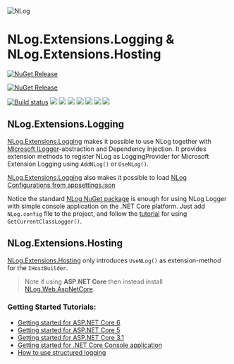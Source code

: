 ![NLog](https://nlog-project.org/images/NLog.png)

# NLog.Extensions.Logging & NLog.Extensions.Hosting


[![NuGet Release](https://img.shields.io/nuget/v/NLog.Extensions.Logging.svg?label=NLog.Extensions.Logging)](https://www.nuget.org/packages/NLog.Extensions.Logging)
<!--[![NuGet Pre Release](https://img.shields.io/nuget/vpre/NLog.Extensions.Logging.svg?label=NLog.Extensions.Logging)](https://www.nuget.org/packages/NLog.Extensions.Logging)-->

[![NuGet Release](https://img.shields.io/nuget/v/NLog.Extensions.Hosting.svg?label=NLog.Extensions.Hosting)](https://www.nuget.org/packages/NLog.Extensions.Hosting)
<!--[![NuGet Pre Release](https://img.shields.io/nuget/vpre/NLog.Extensions.Hosting.svg?label=NLog.Extensions.Hosting)](https://www.nuget.org/packages/NLog.Extensions.Hosting)-->

[![Build status](https://ci.appveyor.com/api/projects/status/0nrg8cksp4b6tab1/branch/master?svg=true)](https://ci.appveyor.com/project/nlog/nlog-framework-logging/branch/master)
[![](https://sonarcloud.io/api/project_badges/measure?project=nlog.extensions.logging&branch=master&metric=ncloc)](https://sonarcloud.io/dashboard/?id=nlog.extensions.logging&branch=master) 
[![](https://sonarcloud.io/api/project_badges/measure?project=nlog.extensions.logging&branch=master&metric=bugs)](https://sonarcloud.io/dashboard/?id=nlog.extensions.logging&branch=master) 
[![](https://sonarcloud.io/api/project_badges/measure?project=nlog.extensions.logging&branch=master&metric=vulnerabilities)](https://sonarcloud.io/dashboard/?id=nlog.extensions.logging&branch=master) 
[![](https://sonarcloud.io/api/project_badges/measure?project=nlog.extensions.logging&branch=master&metric=code_smells)](https://sonarcloud.io/project/issues?id=nlog.extensions.logging&branch=master&resolved=false&types=CODE_SMELL) 
[![](https://sonarcloud.io/api/project_badges/measure?project=nlog.extensions.logging&branch=master&metric=duplicated_lines_density)](https://sonarcloud.io/component_measures/domain/Duplications?id=nlog.extensions.logging&branch=master) 
[![](https://sonarcloud.io/api/project_badges/measure?project=nlog.extensions.logging&branch=master&metric=sqale_debt_ratio)](https://sonarcloud.io/dashboard/?id=nlog.extensions.logging&branch=master) 
[![](https://sonarcloud.io/api/project_badges/measure?project=nlog.extensions.logging&branch=master&metric=coverage)](https://sonarcloud.io/component_measures?id=nlog.extensions.logging&branch=master&metric=coverage) 

## NLog.Extensions.Logging

[NLog.Extensions.Logging](https://www.nuget.org/packages/NLog.Extensions.Logging) makes it possible to use NLog together with [Microsoft ILogger](https://github.com/NLog/NLog.Extensions.Logging/wiki/NLog-GetCurrentClassLogger-and-Microsoft-ILogger)-abstraction and Dependency Injection.
It provides extension methods to register NLog as LoggingProvider for Microsoft Extension Logging using `AddNLog()` or `UseNLog()`.

[NLog.Extensions.Logging](https://www.nuget.org/packages/NLog.Extensions.Logging) also makes it possible to load [NLog Configurations from appsettings.json](https://github.com/NLog/NLog.Extensions.Logging/wiki/NLog-configuration-with-appsettings.json)

Notice the standard [NLog NuGet package](https://www.nuget.org/packages/NLog) is enough for using NLog Logger with simple console application on the .NET Core platform.
Just add `NLog.config` file to the project, and follow the [tutorial](https://github.com/NLog/NLog/wiki/Tutorial#configure-nlog-targets-for-output) for using `GetCurrentClassLogger()`.

## NLog.Extensions.Hosting

[NLog.Extensions.Hosting](https://www.nuget.org/packages/NLog.Extensions.Hosting) only introduces `UseNLog()` as extension-method for the `IHostBuilder`.

> Note if using **ASP.NET Core** then instead install [NLog.Web.AspNetCore](https://www.nuget.org/packages/NLog.web.aspnetcore).

### Getting Started Tutorials:

- [Getting started for ASP.NET Core 6](https://github.com/NLog/NLog/wiki/Getting-started-with-ASP.NET-Core-6)
- [Getting started for ASP.NET Core 5](https://github.com/NLog/NLog/wiki/Getting-started-with-ASP.NET-Core-5)
- [Getting started for ASP.NET Core 3.1](https://github.com/NLog/NLog/wiki/Getting-started-with-ASP.NET-Core-3)
- [Getting started for .NET Core Console application](https://github.com/NLog/NLog/wiki/Getting-started-with-.NET-Core-2---Console-application)
- [How to use structured logging](https://github.com/NLog/NLog/wiki/How-to-use-structured-logging)

